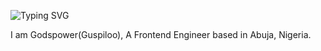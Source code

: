
![Typing SVG](https://readme-typing-svg.demolab.com/?lines=I%20am%20Godspower%20(%22Guspiloo%22)%2C%20a%20Frontend%20Engineer%20based%20in%20Abuja%2C%20Nigeria.%20;%20Second%20line%20of%20text)


I am Godspower(Guspiloo), A Frontend Engineer based in Abuja, Nigeria.
